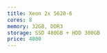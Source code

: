 ```yaml
---
title: Xeon 2x 5620-6
cores: 8
memory: 32GB, DDR3
storage: SSD 480GB + HDD 300GB
price: 4800
---
```

